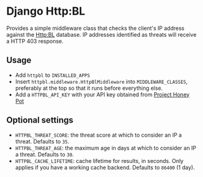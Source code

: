# Django Http:BL

Provides a simple middleware class that checks the client's IP address against
the [Http:BL](https://www.projecthoneypot.org/httpbl.php) database. IP addresses
identified as threats will receive a HTTP 403 response.

## Usage

- Add `httpbl` to `INSTALLED_APPS`
- Insert `httpbl.middleware.HttpBlMiddleware` into `MIDDLEWARE_CLASSES`, preferably at the top so that it runs before everything else.
- Add a `HTTPBL_API_KEY` with your API key obtained from [Project Honey Pot](https://www.projecthoneypot.org)

## Optional settings

- `HTTPBL_THREAT_SCORE`: the threat score at which to consider an IP a threat. Defaults to `35`.
- `HTTPBL_THREAT_AGE`: the maximum age in days at which to consider an IP a threat. Defaults to `30`.
- `HTTPBL_CACHE_LIFETIME`: cache lifetime for results, in seconds. Only applies if you have a working cache backend. Defaults to `86400` (1 day).
